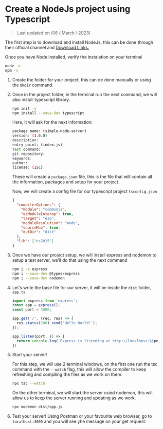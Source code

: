 # Create a NodeJs project using Typescript

>Last updated on (06 / March / 2023)

The first step is to download and install NodeJs, this can be done through their official channel and [Download Links.](https://nodejs.org/en/)

Once you have Node installed, verify the instalation on your terminal

```bash
node -v
npm -v
```

1. Create the folder for your project, this can de done manually or using the `mkdir` command.

2. Once in the project folder, in the terminal run the next command, we will also install typescript library.

    ```bash
    npm init -y
    npm install --save-dev typescript
    ```

    Here, it will ask for the next information:

    ```bash
    package name: (simple-node-server)
    version: (1.0.0)
    description:
    entry point: (index.js)
    test command:
    git repository:
    keywords:
    author:
    license: (ISC)
    ```

    These will create  a `package.json` file, this is the file that will contain all the information, packages and setup for your project.

    Now, we will create a config file for our typescript project `tsconfig.json`

    ```json
    {
      "compilerOptions": {
        "module": "commonjs",
        "esModuleInterop": true,
        "target": "es6",
        "moduleResolution": "node",
        "sourceMap": true,
        "outDir": "dist"
      },
      "lib": ["es2015"]
    }
    ```
  
3. Once we have our project setup, we will install express and nodemon to setup a test server, we'll do that using the next command

    ```bash
    npm i -s express
    npm i --save-dev @types/express
    npm i --save-dev nodemon
    ```

4. Let's write the base file for our server, it will be inside the `dist` folder, `app.ts`

    ```typescript
    import express from 'express';
    const app = express();
    const port = 3000;

    app.get('/', (req, res) => {
      res.status(200).send('Hello World!');
    });

    app.listen(port, () => {
      return console.log(`Express is listening at http://localhost:${port}`)
    })
    ```

5. Start your server!

    For this step, we will use 2 terminal windows, on the first one run the tsc command with the `--watch` flag, this will allow the compiler to keep refreshing and compiling the files as we work on them.

    ```bash
    npx tsc --watch
    ```

    On the other terminal, we will start the server usind nodemon, this will allow us to keep the server running and updating as we work.

    ```bash
    npx nodemon dist/app.js
    ```

6. Test your server! Using Postman or your favourite web browser, go to `localhost:3000` and you will see yhe message on your get request.
